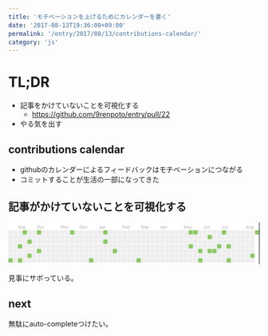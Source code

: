 ```yaml
---
title: 'モチベーションを上げるためにカレンダーを書く'
date: '2017-08-13T19:36:00+09:00'
permalink: '/entry/2017/08/13/contributions-calendar/'
category: 'js'
---
```


# TL;DR

- 記事をかけていないことを可視化する
  - <https://github.com/9renpoto/entry/pull/22>
- やる気を出す

## contributions calendar

- githubのカレンダーによるフィードバックはモチベーションにつながる
- コミットすることが生活の一部になってきた

## 記事がかけていないことを可視化する

![image](./contributions-calendar.png)

見事にサボっている。

## next

無駄にauto-completeつけたい。
